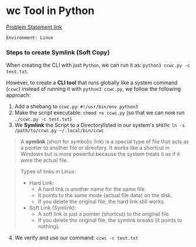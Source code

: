 # wc Tool in Python
[Problem Statement link](https://codingchallenges.fyi/challenges/challenge-wc/)
``` 
Environment: Linux
```

### Steps to create Symlink (Soft Copy)
When creating the CLI with just `Python`, we can run it as:
`python3 ccwc.py -c test.txt`.

However, to create a __CLI tool__ that runs globally like a system command (`ccwc`) instead of running it with `python3 ccwc.py`, we follow the following approach:

1. Add a shebang to `ccwc.py`: `#!/usr/bin/env python3`
2. Make the script executable: `chmod +x ccwc.py` (so that we can now run `./ccwc.py -c test.txt`)
3. We __Symlink__ the Script to a Directorylisted in our system's `$PATH`: `ln -s /path/to/ccwc.py ~/.local/bin/ccwc`
> A **symlink** (short for symbolic link) is a special type of file that acts as a pointer to another file or directory. It works like a shortcut in Windows but is more powerful because the system treats it as if it were the actual file.

> Types of links in Linux:
> * Hard Link: 
>      - A hard link is another name for the same file.
>      - It points to the same inode (actual file data) on the disk.
>      - If you delete the original file, the hard link still works.
> * Soft Link (Symlink): 
>      - A soft link is just a pointer (shortcut) to the original file.
>      - If you delete the original file, the symlink breaks (it points to nothing).

4. We verify and use our command: `ccwc -c test.txt`